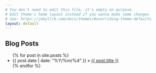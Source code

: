 ```yaml
---
# You don't need to edit this file, it's empty on purpose.
# Edit theme's home layout instead if you wanna make some changes
# See: https://jekyllrb.com/docs/themes/#overriding-theme-defaults
layout: default
---
```


<link href="https://maxcdn.bootstrapcdn.com/font-awesome/4.7.0/css/font-awesome.min.css" rel="stylesheet" integrity="sha384-wvfXpqpZZVQGK6TAh5PVlGOfQNHSoD2xbE+QkPxCAFlNEevoEH3Sl0sibVcOQVnN" crossorigin="anonymous">

<div id="home">
  <h2><i class="fa fa-bookmark"></i> Blog Posts</h2>
  <ul id="blog-posts" class="posts">
    {% for post in site.posts %}
      <li><span>{{ post.date | date: "%Y/%m/%d" }} &raquo;</span> <a href="{{ post.url }}">{{ post.title }}</a></li>
    {% endfor %}
  </ul>
</div>
